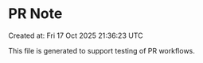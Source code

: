 # PR Note

Created at: Fri 17 Oct 2025 21:36:23 UTC

This file is generated to support testing of PR workflows.
